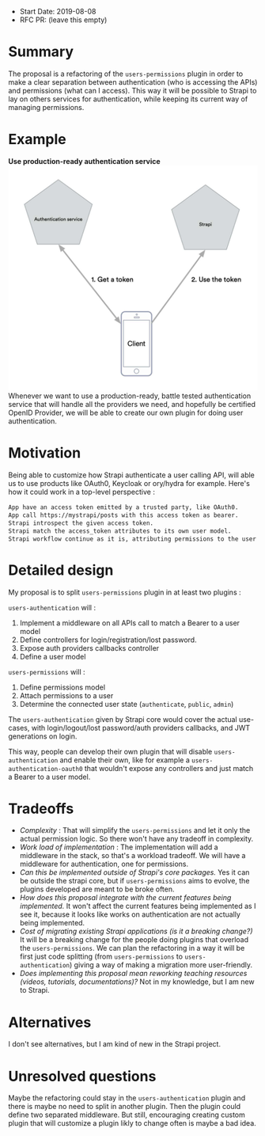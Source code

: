 - Start Date: 2019-08-08
- RFC PR: (leave this empty)

# Summary

The proposal is a refactoring of the `users-permissions` plugin in order to make a clear separation between authentication (who is accessing the APIs) and permissions (what can I access). This way it will be possible to Strapi to lay on others services for authentication, while keeping its current way of managing permissions.

# Example

**Use production-ready authentication service**
![example 1](./ex1-production-ready-autentication-service.jpg)
Whenever we want to use a production-ready, battle tested authentication service that will handle all the providers we need, and hopefully be certified OpenID Provider, we will be able to create our own plugin for doing user authentication.

# Motivation

Being able to customize how Strapi authenticate a user calling API, will able us to use products like OAuth0, Keycloak or ory/hydra for example.
Here's how it could work in a top-level perspective :
```
App have an access token emitted by a trusted party, like OAuth0.
App call https://mystrapi/posts with this access token as bearer. 
Strapi introspect the given access token. 
Strapi match the access_token attributes to its own user model. 
Strapi workflow continue as it is, attributing permissions to the user
```

# Detailed design

My proposal is to split `users-permissions` plugin in at least two plugins : 

`users-authentication` will : 

1. Implement a middleware on all APIs call to match a Bearer to a user model
2. Define controllers for login/registration/lost password. 
3. Expose auth providers callbacks controller
4. Define a user model

`users-permissions` will : 

1. Define permissions model
2. Attach permissions to a user
3. Determine the connected user state (`authenticate`, `public`, `admin`)

The `users-authentication` given by Strapi core would cover the actual use-cases, with login/logout/lost password/auth providers callbacks, and JWT generations on login.

This way, people can develop their own plugin that will disable `users-authentication` and enable their own, like for example a `users-authentication-oauth0` that wouldn't expose any controllers and just match a Bearer to a user model. 

# Tradeoffs

- _Complexity_ : That will simplify the `users-permissions` and let it only the actual permission logic. So there won't have any tradeoff in complexity.
- _Work load of implementation_ : The implementation will add a middleware in the stack, so that's a workload tradeoff. We will have a middleware for authentication, one for permissions.
- _Can this be implemented outside of Strapi's core packages._ Yes it can be outside the strapi core, but if `users-permissions` aims to evolve, the plugins developed are meant to be broke often.
- _How does this proposal integrate with the current features being implemented._ It won't affect the current features being implemented as I see it, because it looks like works on authentication are not actually being implemented. 
- _Cost of migrating existing Strapi applications (is it a breaking change?)_ It will be a breaking change for the people doing plugins that overload the `users-permissions`. We can plan the refactoring in a way it will be first just code splitting (from `users-permissions` to `users-authentication`) giving a way of making a migration more user-friendly. 
- _Does implementing this proposal mean reworking teaching resources (videos, tutorials, documentations)?_ Not in my knowledge, but I am new to Strapi. 

# Alternatives

I don't see alternatives, but I am kind of new in the Strapi project. 

# Unresolved questions

Maybe the refactoring could stay in the `users-authentication` plugin and there is maybe no need to split in another plugin. Then the plugin could define two separated middleware. But still, encouraging creating custom plugin that will customize a plugin likly to change often is maybe a bad idea. 
